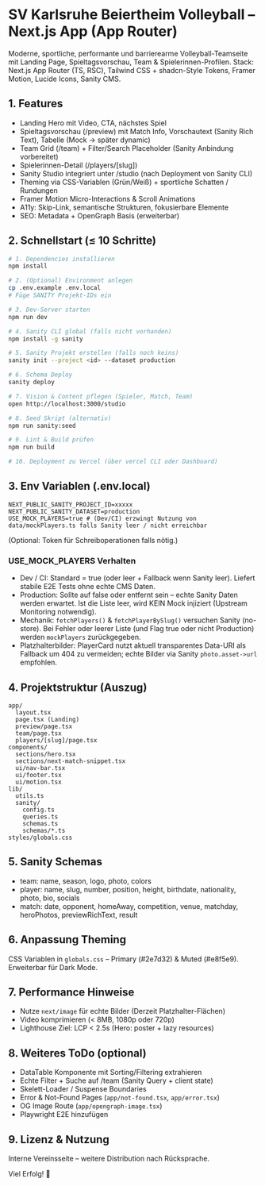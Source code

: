 # SV Karlsruhe Beiertheim Volleyball – Next.js App (App Router)

Moderne, sportliche, performante und barrierearme Volleyball-Teamseite mit Landing Page, Spieltagsvorschau, Team & Spielerinnen-Profilen. Stack: Next.js App Router (TS, RSC), Tailwind CSS + shadcn-Style Tokens, Framer Motion, Lucide Icons, Sanity CMS.

## 1. Features
- Landing Hero mit Video, CTA, nächstes Spiel
- Spieltagsvorschau (/preview) mit Match Info, Vorschautext (Sanity Rich Text), Tabelle (Mock -> später dynamic)
- Team Grid (/team) + Filter/Search Placeholder (Sanity Anbindung vorbereitet)
- Spielerinnen-Detail (/players/[slug])
- Sanity Studio integriert unter /studio (nach Deployment von Sanity CLI)
- Theming via CSS-Variablen (Grün/Weiß) + sportliche Schatten / Rundungen
- Framer Motion Micro-Interactions & Scroll Animations
- A11y: Skip-Link, semantische Strukturen, fokusierbare Elemente
- SEO: Metadata + OpenGraph Basis (erweiterbar)

## 2. Schnellstart (≤ 10 Schritte)
```bash
# 1. Dependencies installieren
npm install

# 2. (Optional) Environment anlegen
cp .env.example .env.local
# Füge SANITY Projekt-IDs ein

# 3. Dev-Server starten
npm run dev

# 4. Sanity CLI global (falls nicht vorhanden)
npm install -g sanity

# 5. Sanity Projekt erstellen (falls noch keins)
sanity init --project <id> --dataset production

# 6. Schema Deploy
sanity deploy

# 7. Vision & Content pflegen (Spieler, Match, Team)
open http://localhost:3000/studio

# 8. Seed Skript (alternativ)
npm run sanity:seed

# 9. Lint & Build prüfen
npm run build

# 10. Deployment zu Vercel (über vercel CLI oder Dashboard)
```

## 3. Env Variablen (.env.local)
```
NEXT_PUBLIC_SANITY_PROJECT_ID=xxxxx
NEXT_PUBLIC_SANITY_DATASET=production
USE_MOCK_PLAYERS=true # (Dev/CI) erzwingt Nutzung von data/mockPlayers.ts falls Sanity leer / nicht erreichbar
```
(Optional: Token für Schreiboperationen falls nötig.)

### USE_MOCK_PLAYERS Verhalten
- Dev / CI: Standard = true (oder leer + Fallback wenn Sanity leer). Liefert stabile E2E Tests ohne echte CMS Daten.
- Production: Sollte auf false oder entfernt sein – echte Sanity Daten werden erwartet. Ist die Liste leer, wird KEIN Mock injiziert (Upstream Monitoring notwendig).
- Mechanik: `fetchPlayers()` & `fetchPlayerBySlug()` versuchen Sanity (no-store). Bei Fehler oder leerer Liste (und Flag true oder nicht Production) werden `mockPlayers` zurückgegeben.
- Platzhalterbilder: PlayerCard nutzt aktuell transparentes Data-URI als Fallback um 404 zu vermeiden; echte Bilder via Sanity `photo.asset->url` empfohlen.

## 4. Projektstruktur (Auszug)
```
app/
  layout.tsx
  page.tsx (Landing)
  preview/page.tsx
  team/page.tsx
  players/[slug]/page.tsx
components/
  sections/hero.tsx
  sections/next-match-snippet.tsx
  ui/nav-bar.tsx
  ui/footer.tsx
  ui/motion.tsx
lib/
  utils.ts
  sanity/
    config.ts
    queries.ts
    schemas.ts
    schemas/*.ts
styles/globals.css
```

## 5. Sanity Schemas
- team: name, season, logo, photo, colors
- player: name, slug, number, position, height, birthdate, nationality, photo, bio, socials
- match: date, opponent, homeAway, competition, venue, matchday, heroPhotos, previewRichText, result

## 6. Anpassung Theming
CSS Variablen in `globals.css` – Primary (#2e7d32) & Muted (#e8f5e9). Erweiterbar für Dark Mode.

## 7. Performance Hinweise
- Nutze `next/image` für echte Bilder (Derzeit Platzhalter-Flächen)
- Video komprimieren (< 8MB, 1080p oder 720p)
- Lighthouse Ziel: LCP < 2.5s (Hero: poster + lazy resources)

## 8. Weiteres ToDo (optional)
- DataTable Komponente mit Sorting/Filtering extrahieren
- Echte Filter + Suche auf /team (Sanity Query + client state)
- Skelett-Loader / Suspense Boundaries
- Error & Not-Found Pages (`app/not-found.tsx`, `app/error.tsx`)
- OG Image Route (`app/opengraph-image.tsx`)
- Playwright E2E hinzufügen

## 9. Lizenz & Nutzung
Interne Vereinsseite – weitere Distribution nach Rücksprache.

Viel Erfolg! 🏐
